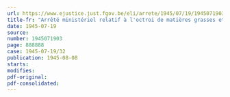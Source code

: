```yaml
---
url: https://www.ejustice.just.fgov.be/eli/arrete/1945/07/19/1945071903/justel
title-fr: "Arrêté ministériel relatif à l'octroi de matières grasses et de viande à certaines catégories de producteurs"
date: 1945-07-19
source:
number: 1945071903
page: 888888
case: 1945-07-19/32
publication: 1945-08-08
starts:
modifies:
pdf-original:
pdf-consolidated:
---
```


